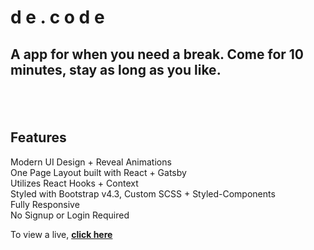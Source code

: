 # d e . c o d e
## A app for when you need a break. Come for 10 minutes, stay as long as you like.

<h2 align="center">
  <!-- <img src="https://github.com/cobidev/gatsby-simplefolio/blob/master/examples/example.gif" alt="Gatsby Simplefolio" width="600px" /> -->
  <br>
</h2>

## Features
Modern UI Design + Reveal Animations\
One Page Layout built with React + Gatsby\
Utilizes React Hooks + Context\
Styled with Bootstrap v4.3, Custom SCSS + Styled-Components\
Fully Responsive\
No Signup or Login Required

To view a live, **[click here](https://de-code.io/)**
